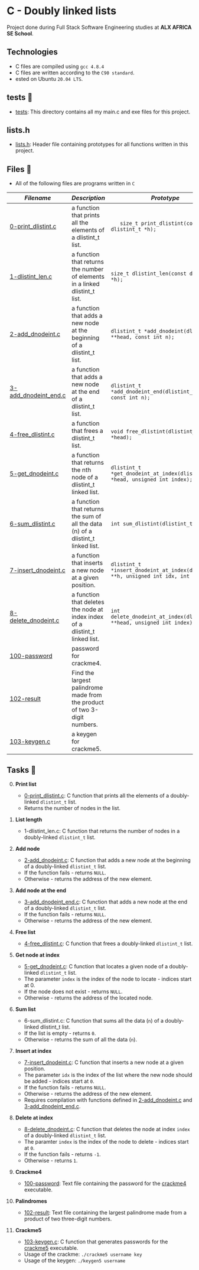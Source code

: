 # C - Doubly linked lists
Project done during Full Stack Software Engineering studies at __ALX AFRICA SE School__.

## Technologies
- C files are compiled using `gcc 4.8.4`
- C files are written according to the `C90 standard`.
- ested on Ubuntu `20.04 LTS`.

## tests 📁
- [tests](./tests): This directory contains all my main.c and exe files for this project.

## lists.h
* [lists.h](./main.h): Header file containing prototypes for all functions written in this project.

## Files 📃
* All of the following files are programs written in `C`


_Filename_ | _Description_ | _Prototype_
-----------|---------------|------------
[0-print_dlistint.c	](0-print_dlistint.c	) | a function that prints all the elements of a dlistint_t list. | `	size_t print_dlistint(const dlistint_t *h);`
[1-dlistint_len.c](1-dlistint_len.c) | a function that returns the number of elements in a linked dlistint_t list. | `size_t dlistint_len(const dlistint_t *h);`
[2-add_dnodeint.c](2-add_dnodeint.c) | a function that adds a new node at the beginning of a dlistint_t list. | `dlistint_t *add_dnodeint(dlistint_t **head, const int n);`
[3-add_dnodeint_end.c](3-add_dnodeint_end.c) | a function that adds a new node at the end of a dlistint_t list. | `dlistint_t *add_dnodeint_end(dlistint_t **head, const int n);`
[4-free_dlistint.c](4-free_dlistint.c) | a function that frees a dlistint_t list. | `void free_dlistint(dlistint_t *head);`
[5-get_dnodeint.c](5-get_dnodeint.c) | a function that returns the nth node of a dlistint_t linked list. | `dlistint_t *get_dnodeint_at_index(dlistint_t *head, unsigned int index);`
[6-sum_dlistint.c](6-sum_dlistint.c) | a function that returns the sum of all the data (n) of a dlistint_t linked list. | `int sum_dlistint(dlistint_t *head);`
[7-insert_dnodeint.c](7-insert_dnodeint.c) | a function that inserts a new node at a given position. | `dlistint_t *insert_dnodeint_at_index(dlistint_t **h, unsigned int idx, int n);`
[8-delete_dnodeint.c](8-delete_dnodeint.c) | a function that deletes the node at index index of a dlistint_t linked list. | `int delete_dnodeint_at_index(dlistint_t **head, unsigned int index);`
[100-password](100-password) | password for crackme4. | 
[102-result](102-result) | Find the largest palindrome made from the product of two 3-digit numbers. | 
[103-keygen.c](103-keygen.c) | a keygen for crackme5. |

## Tasks 🛅

0. **Print list**

    - [0-print_dlistint.c](./0-print_dlistint.c): C function that prints all the elements of a doubly-linked `dlistint_t` list.
    - Returns the number of nodes in the list.


1. **List length**

    * 1-dlistint_len.c: C function that returns the number of nodes in a doubly-linked `dlistint_t` list.


2. **Add node**

    * [2-add_dnodeint.c](./2-add_dnodeint.c): C function that adds a new node at the beginning of a doubly-linked `dlistint_t` list.
    * If the function fails - returns `NULL`.
    * Otherwise - returns the address of the new element.


3. **Add node at the end**

    * [3-add_dnodeint_end.c](./3-add_dnodeint_end.c): C function that adds a new node at the end of a doubly-linked `dlistint_t` list.
    * If the function fails - returns `NULL`.
    * Otherwise - returns the address of the new element.


4. **Free list**

    * [4-free_dlistint.c](./4-free_dlistint.c): C function that frees a doubly-linked `dlistint_t` list.


5. **Get node at index**

    * [5-get_dnodeint.c](./5-get_dnodeint.c): C function that locates a given node of a doubly-linked `dlistint_t` list.
    * The parameter `index` is the index of the node to locate - indices start at 0.
    * If the node does not exist - returns `NULL`.
    * Otherwise - returns the address of the located node.


6. **Sum list**

    * 6-sum_dlistint.c: C function that sums all the data (`n`) of a doubly-linked dlistint_t list.
    * If the list is empty - returns `0`.
    * Otherwise - returns the sum of all the data (`n`).


7. **Insert at index**

    * [7-insert_dnodeint.c](./7-insert_dnodeint.c): C function that inserts a new node at a given position.
    * The parameter `idx` is the index of the list where the new node should be added - indices start at `0`.
    * If the function fails - returns `NULL`.
    * Otherwise - returns the address of the new element.
    * Requires compilation with functions defined in [2-add_dnodeint.c](./2-add_dnodeint.c) and [3-add_dnodeint_end.c](./3-add_dnodeint_end.c).


8. **Delete at index**

    * [8-delete_dnodeint.c](./8-delete_dnodeint.c): C function that deletes the node at index `index` of a doubly-linked `dlistint_t` list.
    * The paramter `index` is the index of the node to delete - indices start at `0`.
    * If the function fails - returns `-1`.
    * Otherwise - returns `1`.


9. **Crackme4**

    * [100-password](./100-password): Text file containing the password for the [crackme4](https://github.com/holbertonschool/0x16.c) executable.


10. **Palindromes**

    * [102-result](./102-result): Text file containing the largest palindrome made from a product of two three-digit numbers.


11. **Crackme5**

    * [103-keygen.c](./103-keygen.c): C function that generates passwords for the [crackme5](https://github.com/holbertonschool/0x16.c) executable.
    * Usage of the crackme: `./crackme5 username key`
    * Usage of the keygen: `./keygen5 username`
